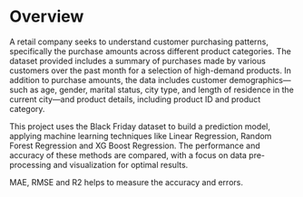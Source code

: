 # Overview

A retail company seeks to understand customer purchasing patterns, specifically the purchase amounts across different product categories. The dataset provided includes a summary of purchases made by various customers over the past month for a selection of high-demand products. In addition to purchase amounts, the data includes customer demographics—such as age, gender, marital status, city type, and length of residence in the current city—and product details, including product ID and product category.

This project uses the Black Friday dataset to build a prediction model, applying machine learning techniques like Linear Regression, Random Forest Regression and XG Boost Regression. The performance and accuracy of these methods are compared, with a focus on data pre-processing and visualization for optimal results.

MAE, RMSE and R2  helps to measure the accuracy and errors.
